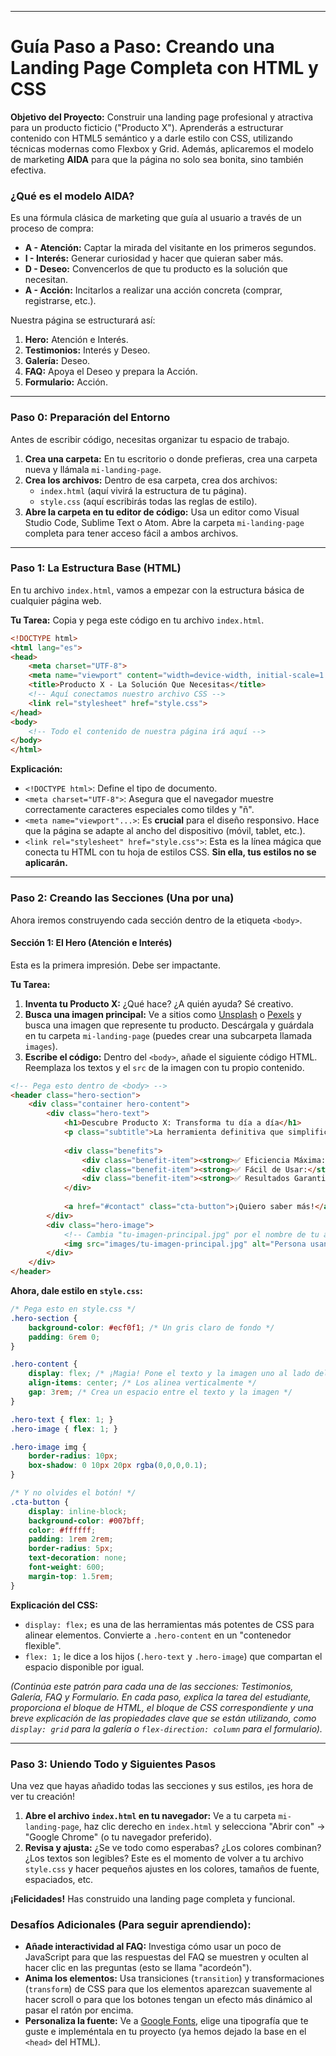 
---

# **Guía Paso a Paso: Creando una Landing Page Completa con HTML y CSS**

**Objetivo del Proyecto:** Construir una landing page profesional y atractiva para un producto ficticio ("Producto X"). Aprenderás a estructurar contenido con HTML5 semántico y a darle estilo con CSS, utilizando técnicas modernas como Flexbox y Grid. Además, aplicaremos el modelo de marketing **AIDA** para que la página no solo sea bonita, sino también efectiva.

### **¿Qué es el modelo AIDA?**

Es una fórmula clásica de marketing que guía al usuario a través de un proceso de compra:

*   **A - Atención:** Captar la mirada del visitante en los primeros segundos.
*   **I - Interés:** Generar curiosidad y hacer que quieran saber más.
*   **D - Deseo:** Convencerlos de que tu producto es la solución que necesitan.
*   **A - Acción:** Incitarlos a realizar una acción concreta (comprar, registrarse, etc.).

Nuestra página se estructurará así:
1.  **Hero:** Atención e Interés.
2.  **Testimonios:** Interés y Deseo.
3.  **Galería:** Deseo.
4.  **FAQ:** Apoya el Deseo y prepara la Acción.
5.  **Formulario:** Acción.

---

### **Paso 0: Preparación del Entorno**

Antes de escribir código, necesitas organizar tu espacio de trabajo.

1.  **Crea una carpeta:** En tu escritorio o donde prefieras, crea una carpeta nueva y llámala `mi-landing-page`.
2.  **Crea los archivos:** Dentro de esa carpeta, crea dos archivos:
    *   `index.html` (aquí vivirá la estructura de tu página).
    *   `style.css` (aquí escribirás todas las reglas de estilo).
3.  **Abre la carpeta en tu editor de código:** Usa un editor como Visual Studio Code, Sublime Text o Atom. Abre la carpeta `mi-landing-page` completa para tener acceso fácil a ambos archivos.

---

### **Paso 1: La Estructura Base (HTML)**

En tu archivo `index.html`, vamos a empezar con la estructura básica de cualquier página web.

**Tu Tarea:**
Copia y pega este código en tu archivo `index.html`.

```html
<!DOCTYPE html>
<html lang="es">
<head>
    <meta charset="UTF-8">
    <meta name="viewport" content="width=device-width, initial-scale=1.0">
    <title>Producto X - La Solución Que Necesitas</title>
    <!-- Aquí conectamos nuestro archivo CSS -->
    <link rel="stylesheet" href="style.css">
</head>
<body>
    <!-- Todo el contenido de nuestra página irá aquí -->
</body>
</html>
```

**Explicación:**
*   `<!DOCTYPE html>`: Define el tipo de documento.
*   `<meta charset="UTF-8">`: Asegura que el navegador muestre correctamente caracteres especiales como tildes y "ñ".
*   `<meta name="viewport"...>`: Es **crucial** para el diseño responsivo. Hace que la página se adapte al ancho del dispositivo (móvil, tablet, etc.).
*   `<link rel="stylesheet" href="style.css">`: Esta es la línea mágica que conecta tu HTML con tu hoja de estilos CSS. **Sin ella, tus estilos no se aplicarán.**

---

### **Paso 2: Creando las Secciones (Una por una)**

Ahora iremos construyendo cada sección dentro de la etiqueta `<body>`.

#### **Sección 1: El Hero (Atención e Interés)**

Esta es la primera impresión. Debe ser impactante.

**Tu Tarea:**
1.  **Inventa tu Producto X:** ¿Qué hace? ¿A quién ayuda? Sé creativo.
2.  **Busca una imagen principal:** Ve a sitios como [Unsplash](https://unsplash.com/) o [Pexels](https://www.pexels.com/es-es/) y busca una imagen que represente tu producto. Descárgala y guárdala en tu carpeta `mi-landing-page` (puedes crear una subcarpeta llamada `images`).
3.  **Escribe el código:** Dentro del `<body>`, añade el siguiente código HTML. Reemplaza los textos y el `src` de la imagen con tu propio contenido.

```html
<!-- Pega esto dentro de <body> -->
<header class="hero-section">
    <div class="container hero-content">
        <div class="hero-text">
            <h1>Descubre Producto X: Transforma tu día a día</h1>
            <p class="subtitle">La herramienta definitiva que simplifica tus tareas complejas y te devuelve tu tiempo más valioso.</p>
            
            <div class="benefits">
                <div class="benefit-item"><strong>✅ Eficiencia Máxima:</strong> Ahorra hasta un 50% de tiempo.</div>
                <div class="benefit-item"><strong>✅ Fácil de Usar:</strong> Interfaz intuitiva.</div>
                <div class="benefit-item"><strong>✅ Resultados Garantizados:</strong> Únete a miles de usuarios.</div>
            </div>
            
            <a href="#contact" class="cta-button">¡Quiero saber más!</a>
        </div>
        <div class="hero-image">
            <!-- Cambia "tu-imagen-principal.jpg" por el nombre de tu archivo -->
            <img src="images/tu-imagen-principal.jpg" alt="Persona usando el Producto X">
        </div>
    </div>
</header>
```

**Ahora, dale estilo en `style.css`:**

```css
/* Pega esto en style.css */
.hero-section {
    background-color: #ecf0f1; /* Un gris claro de fondo */
    padding: 6rem 0;
}

.hero-content {
    display: flex; /* ¡Magia! Pone el texto y la imagen uno al lado del otro */
    align-items: center; /* Los alinea verticalmente */
    gap: 3rem; /* Crea un espacio entre el texto y la imagen */
}

.hero-text { flex: 1; }
.hero-image { flex: 1; }

.hero-image img {
    border-radius: 10px;
    box-shadow: 0 10px 20px rgba(0,0,0,0.1);
}

/* Y no olvides el botón! */
.cta-button {
    display: inline-block;
    background-color: #007bff;
    color: #ffffff;
    padding: 1rem 2rem;
    border-radius: 5px;
    text-decoration: none;
    font-weight: 600;
    margin-top: 1.5rem;
}
```
**Explicación del CSS:**
*   `display: flex;` es una de las herramientas más potentes de CSS para alinear elementos. Convierte a `.hero-content` en un "contenedor flexible".
*   `flex: 1;` le dice a los hijos (`.hero-text` y `.hero-image`) que compartan el espacio disponible por igual.

*(Continúa este patrón para cada una de las secciones: Testimonios, Galería, FAQ y Formulario. En cada paso, explica la tarea del estudiante, proporciona el bloque de HTML, el bloque de CSS correspondiente y una breve explicación de las propiedades clave que se están utilizando, como `display: grid` para la galería o `flex-direction: column` para el formulario).*

---

### **Paso 3: Uniendo Todo y Siguientes Pasos**

Una vez que hayas añadido todas las secciones y sus estilos, ¡es hora de ver tu creación!

1.  **Abre el archivo `index.html` en tu navegador:** Ve a tu carpeta `mi-landing-page`, haz clic derecho en `index.html` y selecciona "Abrir con" -> "Google Chrome" (o tu navegador preferido).
2.  **Revisa y ajusta:** ¿Se ve todo como esperabas? ¿Los colores combinan? ¿Los textos son legibles? Este es el momento de volver a tu archivo `style.css` y hacer pequeños ajustes en los colores, tamaños de fuente, espaciados, etc.

**¡Felicidades!** Has construido una landing page completa y funcional.

### **Desafíos Adicionales (Para seguir aprendiendo):**

*   **Añade interactividad al FAQ:** Investiga cómo usar un poco de JavaScript para que las respuestas del FAQ se muestren y oculten al hacer clic en las preguntas (esto se llama "acordeón").
*   **Anima los elementos:** Usa transiciones (`transition`) y transformaciones (`transform`) de CSS para que los elementos aparezcan suavemente al hacer scroll o para que los botones tengan un efecto más dinámico al pasar el ratón por encima.
*   **Personaliza la fuente:** Ve a [Google Fonts](https://fonts.google.com/), elige una tipografía que te guste e impleméntala en tu proyecto (ya hemos dejado la base en el `<head>` del HTML).
